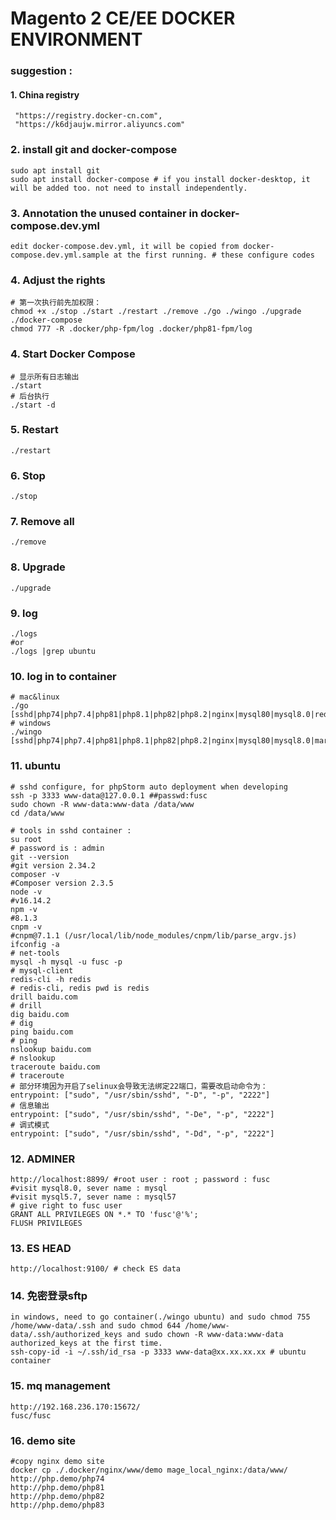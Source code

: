 ##

# Magento 2 CE/EE DOCKER ENVIRONMENT

### suggestion : 
#### 1. China registry
```
 "https://registry.docker-cn.com",
 "https://k6djaujw.mirror.aliyuncs.com"
```

### 2. install git and docker-compose
```
sudo apt install git
sudo apt install docker-compose # if you install docker-desktop, it will be added too. not need to install independently.
```

### 3. Annotation the unused container in docker-compose.dev.yml
`edit docker-compose.dev.yml, it will be copied from docker-compose.dev.yml.sample at the first running. # these configure codes`

### 4. Adjust the rights
```shell
# 第一次执行前先加权限：
chmod +x ./stop ./start ./restart ./remove ./go ./wingo ./upgrade ./docker-compose
chmod 777 -R .docker/php-fpm/log .docker/php81-fpm/log
```
### 4. Start Docker Compose
```shell
# 显示所有日志输出
./start
# 后台执行
./start -d
```
### 5. Restart
`./restart`

### 6. Stop
`./stop`

### 7. Remove all
`./remove`

### 8. Upgrade
`./upgrade`

### 9. log
```shell
./logs
#or
./logs |grep ubuntu
```

### 10. log in to container
```
# mac&linux
./go [sshd|php74|php7.4|php81|php8.1|php82|php8.2|nginx|mysql80|mysql8.0|redis|ubuntu]
# windows
./wingo [sshd|php74|php7.4|php81|php8.1|php82|php8.2|nginx|mysql80|mysql8.0|mariadb|redis|ubuntu]
```

### 11. ubuntu
```shell
# sshd configure, for phpStorm auto deployment when developing
ssh -p 3333 www-data@127.0.0.1 ##passwd:fusc
sudo chown -R www-data:www-data /data/www
cd /data/www

# tools in sshd container : 
su root
# password is : admin
git --version
#git version 2.34.2
composer -v
#Composer version 2.3.5
node -v
#v16.14.2
npm -v
#8.1.3
cnpm -v
#cnpm@7.1.1 (/usr/local/lib/node_modules/cnpm/lib/parse_argv.js)
ifconfig -a
# net-tools
mysql -h mysql -u fusc -p
# mysql-client
redis-cli -h redis
# redis-cli, redis pwd is redis
drill baidu.com
# drill
dig baidu.com
# dig
ping baidu.com
# ping
nslookup baidu.com
# nslookup
traceroute baidu.com
# traceroute
# 部分环境因为开启了selinux会导致无法绑定22端口，需要改启动命令为：
entrypoint: ["sudo", "/usr/sbin/sshd", "-D", "-p", "2222"]
# 信息输出
entrypoint: ["sudo", "/usr/sbin/sshd", "-De", "-p", "2222"]
# 调式模式
entrypoint: ["sudo", "/usr/sbin/sshd", "-Dd", "-p", "2222"]
```
### 12. ADMINER
```shell
http://localhost:8899/ #root user : root ; password : fusc
#visit mysql8.0, sever name : mysql
#visit mysql5.7, sever name : mysql57
# give right to fusc user
GRANT ALL PRIVILEGES ON *.* TO 'fusc'@'%';
FLUSH PRIVILEGES
```
### 13. ES HEAD
```shell
http://localhost:9100/ # check ES data
```
### 14. 免密登录sftp
```shell
in windows, need to go container(./wingo ubuntu) and sudo chmod 755 /home/www-data/.ssh and sudo chmod 644 /home/www-data/.ssh/authorized_keys and sudo chown -R www-data:www-data authorized_keys at the first time.
ssh-copy-id -i ~/.ssh/id_rsa -p 3333 www-data@xx.xx.xx.xx # ubuntu container
```
### 15. mq management
```shell
http://192.168.236.170:15672/
fusc/fusc
```

### 16. demo site
```shell
#copy nginx demo site
docker cp ./.docker/nginx/www/demo mage_local_nginx:/data/www/
http://php.demo/php74
http://php.demo/php81
http://php.demo/php82
http://php.demo/php83

```

